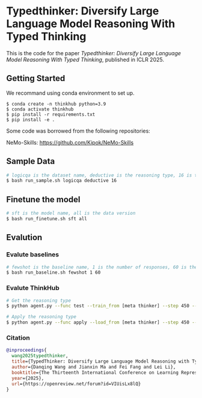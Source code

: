# Typedthinker: Diversify Large Language Model Reasoning With Typed Thinking


This is the code for the paper *Typedthinker: Diversify Large Language Model Reasoning With Typed Thinking*, published in ICLR 2025. 

## Getting Started

We recommand using conda environment to set up.


```
$ conda create -n thinkhub python=3.9
$ conda activate thinkhub
$ pip install -r requirements.txt
$ pip install -e .
```

Some code was borrowed from the following repositories:

NeMo-Skills: https://github.com/Kipok/NeMo-Skills


## Sample Data

```bash 
# logicqa is the dataset name, deductive is the reasoning type, 16 is the batch size
$ bash run_sample.sh logicqa deductive 16
```

## Finetune the model

```bash 
# sft is the model name, all is the data version
$ bash run_finetune.sh sft all
```

## Evalution

### Evalute baselines

```bash 
# fewshot is the baseline name, 1 is the number of responses, 60 is the batch size
$ bash run_baseline.sh fewshot 1 60
```

### Evalute ThinkHub


```bash 
# Get the reasoning type
$ python agent.py --func test --train_from [meta thinker] --step 450 --benchmark all 

# Apply the reasoning type
$ python agent.py --func apply --load_from [meta thinker] --step 450 --train_from [sft reasoner] --benchmark all --mode fewshot --policy_mode best --n 1
```

### Citation
```bib
@inproceedings{
  wang2025typedthinker,
  title={TypedThinker: Diversify Large Language Model Reasoning with Typed Thinking},
  author={Danqing Wang and Jianxin Ma and Fei Fang and Lei Li},
  booktitle={The Thirteenth International Conference on Learning Representations},
  year={2025},
  url={https://openreview.net/forum?id=VIUisLx8lQ}
}
```
